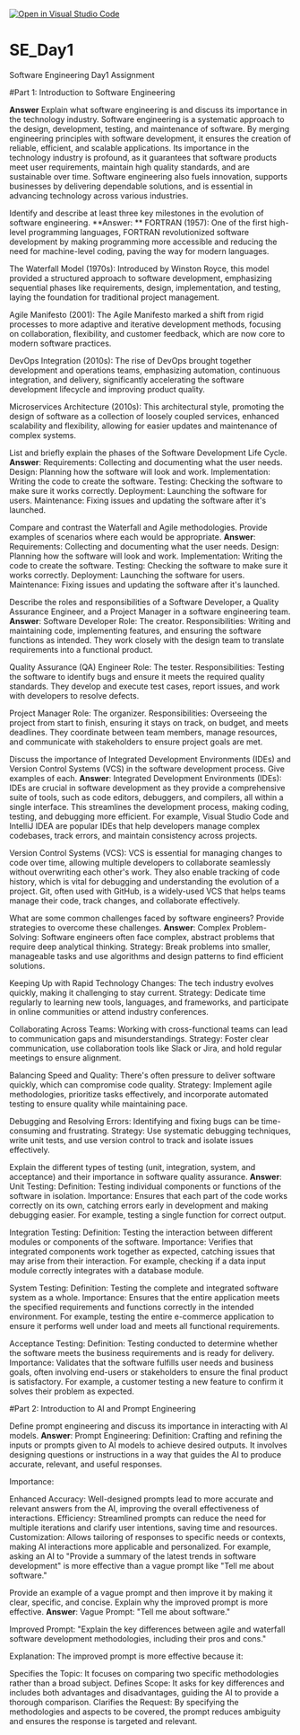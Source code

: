[![Open in Visual Studio Code](https://classroom.github.com/assets/open-in-vscode-2e0aaae1b6195c2367325f4f02e2d04e9abb55f0b24a779b69b11b9e10269abc.svg)](https://classroom.github.com/online_ide?assignment_repo_id=15564589&assignment_repo_type=AssignmentRepo)
# SE_Day1
Software Engineering Day1 Assignment

#Part 1: Introduction to Software Engineering


**Answer**
Explain what software engineering is and discuss its importance in the technology industry.
Software engineering is a systematic approach to the design, development, testing, and maintenance of software. By merging engineering principles with software development, it ensures the creation of reliable, efficient, and scalable applications. Its importance in the technology industry is profound, as it guarantees that software products meet user requirements, maintain high quality standards, and are sustainable over time. Software engineering also fuels innovation, supports businesses by delivering dependable solutions, and is essential in advancing technology across various industries.

Identify and describe at least three key milestones in the evolution of software engineering.
**Answer: **
FORTRAN (1957): One of the first high-level programming languages, FORTRAN revolutionized software development by making programming more accessible and reducing the need for machine-level coding, paving the way for modern languages.

The Waterfall Model (1970s): Introduced by Winston Royce, this model provided a structured approach to software development, emphasizing sequential phases like requirements, design, implementation, and testing, laying the foundation for traditional project management.

Agile Manifesto (2001): The Agile Manifesto marked a shift from rigid processes to more adaptive and iterative development methods, focusing on collaboration, flexibility, and customer feedback, which are now core to modern software practices.

DevOps Integration (2010s): The rise of DevOps brought together development and operations teams, emphasizing automation, continuous integration, and delivery, significantly accelerating the software development lifecycle and improving product quality.

Microservices Architecture (2010s): This architectural style, promoting the design of software as a collection of loosely coupled services, enhanced scalability and flexibility, allowing for easier updates and maintenance of complex systems.

List and briefly explain the phases of the Software Development Life Cycle.
**Answer**:
  Requirements: Collecting and documenting what the user needs.
Design: Planning how the software will look and work.
Implementation: Writing the code to create the software.
Testing: Checking the software to make sure it works correctly.
Deployment: Launching the software for users.
Maintenance: Fixing issues and updating the software after it's launched.

Compare and contrast the Waterfall and Agile methodologies. Provide examples of scenarios where each would be appropriate.
**Answer**:
  Requirements: Collecting and documenting what the user needs.
Design: Planning how the software will look and work.
Implementation: Writing the code to create the software.
Testing: Checking the software to make sure it works correctly.
Deployment: Launching the software for users.
Maintenance: Fixing issues and updating the software after it's launched.

Describe the roles and responsibilities of a Software Developer, a Quality Assurance Engineer, and a Project Manager in a software engineering team.
**Answer**:
Software Developer
Role: The creator. Responsibilities: Writing and maintaining code, implementing features, and ensuring the software functions as intended. They work closely with the design team to translate requirements into a functional product.

Quality Assurance (QA) Engineer
Role: The tester. Responsibilities: Testing the software to identify bugs and ensure it meets the required quality standards. They develop and execute test cases, report issues, and work with developers to resolve defects.

Project Manager
Role: The organizer. Responsibilities: Overseeing the project from start to finish, ensuring it stays on track, on budget, and meets deadlines. They coordinate between team members, manage resources, and communicate with stakeholders to ensure project goals are met.


Discuss the importance of Integrated Development Environments (IDEs) and Version Control Systems (VCS) in the software development process. Give examples of each.
**Answer**: 
Integrated Development Environments (IDEs):
IDEs are crucial in software development as they provide a comprehensive suite of tools, such as code editors, debuggers, and compilers, all within a single interface. This streamlines the development process, making coding, testing, and debugging more efficient. For example, Visual Studio Code and IntelliJ IDEA are popular IDEs that help developers manage complex codebases, track errors, and maintain consistency across projects.

Version Control Systems (VCS):
VCS is essential for managing changes to code over time, allowing multiple developers to collaborate seamlessly without overwriting each other's work. They also enable tracking of code history, which is vital for debugging and understanding the evolution of a project. Git, often used with GitHub, is a widely-used VCS that helps teams manage their code, track changes, and collaborate effectively.

What are some common challenges faced by software engineers? Provide strategies to overcome these challenges.
**Answer**:
Complex Problem-Solving:
Software engineers often face complex, abstract problems that require deep analytical thinking.
Strategy: Break problems into smaller, manageable tasks and use algorithms and design patterns to find efficient solutions.

Keeping Up with Rapid Technology Changes:
The tech industry evolves quickly, making it challenging to stay current.
Strategy: Dedicate time regularly to learning new tools, languages, and frameworks, and participate in online communities or attend industry conferences.

Collaborating Across Teams:
Working with cross-functional teams can lead to communication gaps and misunderstandings.
Strategy: Foster clear communication, use collaboration tools like Slack or Jira, and hold regular meetings to ensure alignment.

Balancing Speed and Quality:
There's often pressure to deliver software quickly, which can compromise code quality.
Strategy: Implement agile methodologies, prioritize tasks effectively, and incorporate automated testing to ensure quality while maintaining pace.

Debugging and Resolving Errors:
Identifying and fixing bugs can be time-consuming and frustrating.
Strategy: Use systematic debugging techniques, write unit tests, and use version control to track and isolate issues effectively.

Explain the different types of testing (unit, integration, system, and acceptance) and their importance in software quality assurance.
**Answer**:
Unit Testing:
Definition: Testing individual components or functions of the software in isolation.
Importance: Ensures that each part of the code works correctly on its own, catching errors early in development and making debugging easier. For example, testing a single function for correct output.

Integration Testing:
Definition: Testing the interaction between different modules or components of the software.
Importance: Verifies that integrated components work together as expected, catching issues that may arise from their interaction. For example, checking if a data input module correctly integrates with a database module.

System Testing:
Definition: Testing the complete and integrated software system as a whole.
Importance: Ensures that the entire application meets the specified requirements and functions correctly in the intended environment. For example, testing the entire e-commerce application to ensure it performs well under load and meets all functional requirements.

Acceptance Testing:
Definition: Testing conducted to determine whether the software meets the business requirements and is ready for delivery.
Importance: Validates that the software fulfills user needs and business goals, often involving end-users or stakeholders to ensure the final product is satisfactory. For example, a customer testing a new feature to confirm it solves their problem as expected.

#Part 2: Introduction to AI and Prompt Engineering


Define prompt engineering and discuss its importance in interacting with AI models.
**Answer**:
Prompt Engineering:
Definition: Crafting and refining the inputs or prompts given to AI models to achieve desired outputs. It involves designing questions or instructions in a way that guides the AI to produce accurate, relevant, and useful responses.

Importance:

Enhanced Accuracy: Well-designed prompts lead to more accurate and relevant answers from the AI, improving the overall effectiveness of interactions.
Efficiency: Streamlined prompts can reduce the need for multiple iterations and clarify user intentions, saving time and resources.
Customization: Allows tailoring of responses to specific needs or contexts, making AI interactions more applicable and personalized.
For example, asking an AI to "Provide a summary of the latest trends in software development" is more effective than a vague prompt like "Tell me about software."

Provide an example of a vague prompt and then improve it by making it clear, specific, and concise. Explain why the improved prompt is more effective.
**Answer**:
Vague Prompt:
"Tell me about software."

Improved Prompt:
"Explain the key differences between agile and waterfall software development methodologies, including their pros and cons."

Explanation:
The improved prompt is more effective because it:

Specifies the Topic: It focuses on comparing two specific methodologies rather than a broad subject.
Defines Scope: It asks for key differences and includes both advantages and disadvantages, guiding the AI to provide a thorough comparison.
Clarifies the Request: By specifying the methodologies and aspects to be covered, the prompt reduces ambiguity and ensures the response is targeted and relevant.
